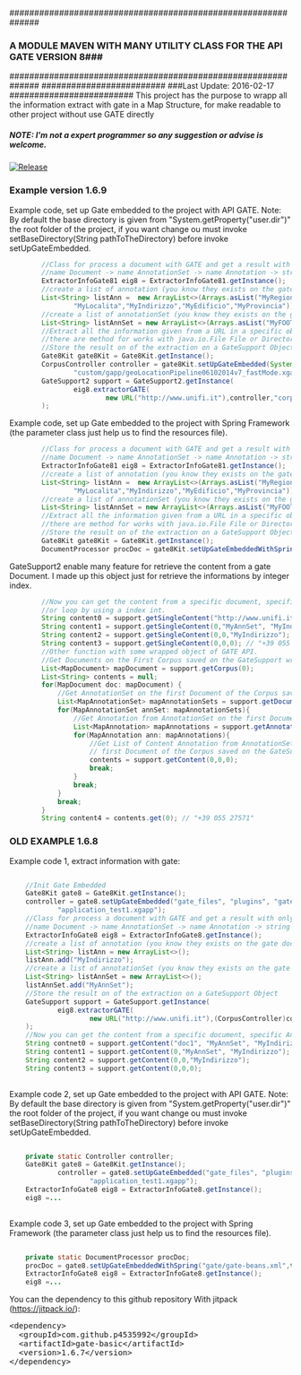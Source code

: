 ##############################################################
### A MODULE MAVEN WITH MANY UTILITY CLASS FOR THE API GATE VERSION 8###
##############################################################
#########################
###Last Update: 2016-02-17
#########################
This project has the purpose to wrapp all the information extract with gate in a Map Structure, for make readable 
to other project without use GATE directly
##### NOTE: I'm not a expert programmer so any suggestion or advise is welcome.

[![Release](https://img.shields.io/github/release/p4535992/gate-basic.svg?label=maven)](https://jitpack.io/p4535992/gate-basic)
### Example version 1.6.9
Example code, set up Gate embedded to the project with API GATE.
Note: By default the base directory is given from "System.getProperty("user.dir")" the root folder of the project, if
you want change ou must invoke setBaseDirectory(String pathToTheDirectory) before invoke setUpGateEmbedded.
```java
        //Class for process a document with GATE and get a result with only the st String value
        //name Document -> name AnnotationSet -> name Annotation -> string content.
        ExtractorInfoGate81 eig8 = ExtractorInfoGate81.getInstance();
        //create a list of annotation (you know they exists on the gate document,otherwise you get null result).....
        List<String> listAnn =  new ArrayList<>(Arrays.asList("MyRegione","MyPhone","MyFax","MyEmail","MyPartitaIVA",
                "MyLocalita","MyIndirizzo","MyEdificio","MyProvincia"));
        //create a list of annotationSet (you know they exists on the gate document,otherwise you get null result).....
        List<String> listAnnSet = new ArrayList<>(Arrays.asList("MyFOOTER","MyHEAD","MySpecialID","MyAnnSet"));
        //Extract all the information given from a URL in a specific object,
        //there are method for works with java.io.File File or Directory
        //Store the result on of the extraction on a GateSupport Object
        Gate8Kit gate8Kit = Gate8Kit.getInstance();
        CorpusController controller = gate8Kit.setUpGateEmbedded(System.getProperty("user.dir")+File.separator+"gate_files", "plugins", "gate.xml", "user-gate.xml", "gate.session",
                "custom/gapp/geoLocationPipeline06102014v7_fastMode.xgapp");
        GateSupport2 support = GateSupport2.getInstance(
                eig8.extractorGATE(
                        new URL("http://www.unifi.it"),controller,"corpus_test_1",listAnnSet,listAnn,true)
        );
```
Example code, set up Gate embedded to the project with Spring Framework (the parameter class just help us to find the
resources file).
```java
        //Class for process a document with GATE and get a result with only the st String value
        //name Document -> name AnnotationSet -> name Annotation -> string content.
        ExtractorInfoGate81 eig8 = ExtractorInfoGate81.getInstance();
        //create a list of annotation (you know they exists on the gate document,otherwise you get null result).....
        List<String> listAnn =  new ArrayList<>(Arrays.asList("MyRegione","MyPhone","MyFax","MyEmail","MyPartitaIVA",
                "MyLocalita","MyIndirizzo","MyEdificio","MyProvincia"));
        //create a list of annotationSet (you know they exists on the gate document,otherwise you get null result).....
        List<String> listAnnSet = new ArrayList<>(Arrays.asList("MyFOOTER","MyHEAD","MySpecialID","MyAnnSet"));
        //Extract all the information given from a URL in a specific object,
        //there are method for works with java.io.File File or Directory
        //Store the result on of the extraction on a GateSupport Object
        Gate8Kit gate8Kit = Gate8Kit.getInstance();
        DocumentProcessor procDoc = gate8Kit.setUpGateEmbeddedWithSpring("gate/gate-beans.xml");
```
GateSupport2 enable many feature for retrieve the content from a gate Document.
I made up this object just for retrieve the informations by integer index.
```java
        //Now you can get the content from a specific document, specific AnnotationSet, specific Annotation.
        //or loop by using a index int.
        String content0 = support.getSingleContent("http://www.unifi.it", "MyAnnSet", "MyIndirizzo"); // "P.azza Guido Monaco"
        String content1 = support.getSingleContent(0,"MyAnnSet", "MyIndirizzo"); // "P.azza Guido Monaco"
        String content2 = support.getSingleContent(0,0,"MyIndirizzo"); // "P.azza Guido Monaco"
        String content3 = support.getSingleContent(0,0,0); // "+39 055 27571"
        //Other function with some wrapped object of GATE API.
        //Get Documents on the First Corpus saved on the GateSupport wrapped object
        List<MapDocument> mapDocument = support.getCorpus(0);
        List<String> contents = null;
        for(MapDocument doc: mapDocument) {
            //Get AnnotationSet on the first Document of the Corpus saved on the GateSupport wrapped object
            List<MapAnnotationSet> mapAnnotationSets = support.getDocument(0);
            for(MapAnnotationSet annSet: mapAnnotationSets){
                //Get Annotation from AnnotationSet on the first Document of the Corpus saved on the GateSupport wrapped object
                List<MapAnnotation> mapAnnotations = support.getAnnotationSet(0);
                for(MapAnnotation ann: mapAnnotations){
                    //Get List of Content Annotation from AnnotationSet on the
                    // first Document of the Corpus saved on the GateSupport wrapped object
                    contents = support.getContent(0,0,0);
                    break;
                }
                break;
            }
            break;
        }
        String content4 = contents.get(0); // "+39 055 27571"
```
### OLD EXAMPLE 1.6.8
Example code 1, extract information with gate:
```java

    //Init Gate Embedded
    Gate8Kit gate8 = Gate8Kit.getInstance();
    controller = gate8.setUpGateEmbedded("gate_files", "plugins", "gate.xml", "user-gate.xml", "gate.session",
            "application_test1.xgapp");
    //Class for process a document with GATE and get a result with only the st ring value
    //name Document -> name AnnotationSet -> name Annotation -> string content.
    ExtractorInfoGate8 eig8 = ExtractorInfoGate8.getInstance();
    //create a list of annotation (you know they exists on the gate document,otherwise you get null result).....
    List<String> listAnn = new ArrayList<>();
    listAnn.add("MyIndirizzo");
    //create a list of annotationSet (you know they exists on the gate document,otherwise you get null result).....
    List<String> listAnnSet = new ArrayList<>();
    listAnnSet.add("MyAnnSet");
    //Store the result on of the extraction on a GateSupport Object
    GateSupport support = GateSupport.getInstance(
            eig8.extractorGATE(
                    new URL("http://www.unifi.it"),(CorpusController)controller,"corpus_test_1",listAnn,listAnnSet,true)
    );
    //Now you can get the content from a specific document, specific AnnotationSet, specific Annotation.
    String contnet0 = support.getContent("doc1", "MyAnnSet", "MyIndirizzo");
    String content1 = support.getContent(0,"MyAnnSet", "MyIndirizzo");
    String content2 = support.getContent(0,0,"MyIndirizzo");
    String content3 = support.getContent(0,0,0); 
    
```
Example code 2, set up Gate embedded to the project with API GATE.
Note: By default the base directory is given from "System.getProperty("user.dir")" the root folder of the project, if
you want change ou must invoke setBaseDirectory(String pathToTheDirectory) before invoke setUpGateEmbedded.

```java

    private static Controller controller;
    Gate8Kit gate8 = Gate8Kit.getInstance();
            controller = gate8.setUpGateEmbedded("gate_files", "plugins", "gate.xml", "user-gate.xml", "gate.session",
                    "application_test1.xgapp");
    ExtractorInfoGate8 eig8 = ExtractorInfoGate8.getInstance();
    eig8 =...
    
```
Example code 3, set up Gate embedded to the project with Spring Framework (the parameter class just help us to find the
resources file).

```java

    private static DocumentProcessor procDoc;
    procDoc = gate8.setUpGateEmbeddedWithSpring("gate/gate-beans.xml",this.getClass(),"documentProcessor");
    ExtractorInfoGate8 eig8 = ExtractorInfoGate8.getInstance();
    eig8 =...
```


You can the dependency to this github repository With jitpack (https://jitpack.io/):

<!-- Put the Maven coordinates in your HTML: -->
 <pre class="prettyprint">&lt;dependency&gt;
  &lt;groupId&gt;com.github.p4535992&lt;/groupId&gt;
  &lt;artifactId&gt;gate-basic&lt;/artifactId&gt;
  &lt;version&gt;<span id="latest_release">1.6.7</span>&lt;/version&gt;
&lt;/dependency&gt;  </pre>

<!-- Add this script to update "latest_release" span to latest version -->
<script>
      var user = 'p4535992'; // Replace with your user/repo
      var repo = 'gate-basic'

      var xmlhttp = new XMLHttpRequest();
      xmlhttp.onreadystatechange = function() {
          if (xmlhttp.readyState == 4 && xmlhttp.status == 200) {
              var myArr = JSON.parse(xmlhttp.responseText);
              populateRelease(myArr);
          }
      }
      xmlhttp.open("GET", "https://api.github.com/repos/" user + "/" + repo + "/releases", true);
      xmlhttp.send();

      function populateRelease(arr) {
          var release = arr[0].tag_name;
          document.getElementById("latest_release").innerHTML = release;
      }
</script>
